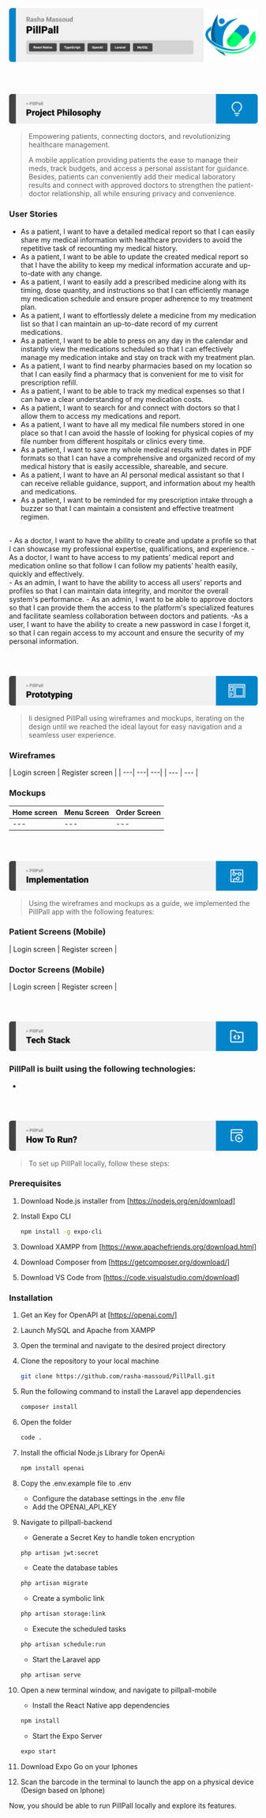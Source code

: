 <img src="./readme/title1.svg"/>

<br><br>

<!-- project philosophy -->
<img src="./readme/title2.svg"/>

> Empowering patients, connecting doctors, and revolutionizing healthcare management.
>
>A mobile application providing patients the ease to manage their meds, track budgets, and access a personal assistant for guidance. Besides, patients can conveniently add their medical laboratory results and connect with approved doctors to strengthen the patient-doctor relationship, all while ensuring privacy and convenience.

### User Stories
- As a patient, I want to have a detailed medical report so that I can easily share my medical information with healthcare providers to avoid the repetitive task of recounting my medical history.
- As a patient, I want to be able to update the created medical report so that I have the ability to keep my medical information accurate and up-to-date with any change.
- As a patient, I want to easily add a prescribed medicine along with its timing, dose quantity, and instructions so that I can efficiently manage my medication schedule and ensure proper adherence to my treatment plan.
- As a patient, I want to effortlessly delete a medicine from my medication list so that I can maintain an up-to-date record of my current medications.
- As a patient, I want to be able to press on any day in the calendar and instantly view the medications scheduled so that I can effectively manage my medication intake and stay on track with my treatment plan.
- As a patient, I want to find nearby pharmacies based on my location so that I can easily find a pharmacy that is convenient for me to visit for prescription refill.
- As a patient, I want to be able to track my medical expenses so that I can have a clear understanding of my medication costs.
- As a patient, I want to search for and connect with doctors so that I allow them to access my medications and report.
- As a patient, I want to have all my medical file numbers stored in one place so that I can avoid the hassle of looking for physical copies of my file number from different hospitals or clinics every time.
- As a patient, I want to save my whole medical results with dates in PDF formats so that I can have a comprehensive and organized record of my medical history that is easily accessible, shareable, and secure.
- As a patient, I want to have an AI personal medical assistant so that I can receive reliable guidance, support, and information about my health and medications.
- As a patient, I want to be reminded for my prescription intake through a buzzer so that I can maintain a consistent and effective treatment regimen.
<br>
- As a doctor, I want to have the ability to create and update a profile so that I can showcase my professional expertise, qualifications, and experience.
- As a doctor, I want to have access to my patients’ medical report and medication online so that follow I can follow my patients’ health easily, quickly and effectively.
<br>
- As an admin, I want to have the ability to access all users' reports and profiles so that I can maintain data integrity, and monitor the overall system's performance.
- As an admin, I want to be able to approve doctors so that I can provide them the access to the platform's specialized features and facilitate seamless collaboration between doctors and patients. 
-As a user, I want to have the ability to create a new password in case I forget it, so that I can regain access to my account and ensure the security of my personal information.

<br><br>

<!-- Prototyping -->
<img src="./readme/title3.svg"/>

> Ii designed PillPall using wireframes and mockups, iterating on the design until we reached the ideal layout for easy navigation and a seamless user experience.

### Wireframes
| Login screen  | Register screen |
| ---| ---| ---|
| --- | --- |

### Mockups
| Home screen  | Menu Screen | Order Screen |
| ---| ---| ---|
| ---| ---| ---|

<br><br>

<!-- Implementation -->
<img src="./readme/title4.svg"/>

> Using the wireframes and mockups as a guide, we implemented the PillPall app with the following features:

### Patient Screens (Mobile)
| Login screen  | Register screen | 


### Doctor Screens (Mobile)
| Login screen  | Register screen |

<br><br>

<!-- Tech stack -->
<img src="./readme/title5.svg"/>

###  PillPall is built using the following technologies:

- 

<br><br>

<!-- How to run -->
<img src="./readme/title6.svg"/>

> To set up PillPall locally, follow these steps:

### Prerequisites

1. Download Node.js installer from [https://nodejs.org/en/download]

2. Install Expo CLI 
    ```sh
    npm install -g expo-cli
    ```
    
3. Download XAMPP from [https://www.apachefriends.org/download.html]

4. Download Composer from [https://getcomposer.org/download/]

5. Download VS Code from [https://code.visualstudio.com/download]


### Installation

1. Get an Key for OpenAPI at [https://openai.com/] 

2. Launch MySQL and Apache from XAMPP

3. Open the terminal and navigate to the desired project directory

4. Clone the repository to your local machine
    ```sh
    git clone https://github.com/rasha-massoud/PillPall.git
    ```

5. Run the following command to install the Laravel app dependencies
    ```sh
    composer install
    ```

6. Open the folder
    ```sh
    code .
    ```

8. Install the official Node.js Library for OpenAi
    ```sh
    npm install openai
    ```

7. Copy the .env.example file to .env
    * Configure the database settings in the .env file
    * Add the OPENAI_API_KEY

8. Navigate to pillpall-backend 
    * Generate a Secret Key to handle token encryption
    ```sh
    php artisan jwt:secret
    ```

    * Ceate the database tables
    ```sh
    php artisan migrate
    ```

    * Create a symbolic link 
    ```sh
    php artisan storage:link
    ```

     * Execute the scheduled tasks
    ```sh
    php artisan schedule:run
    ```

    * Start the Laravel app
    ```sh
    php artisan serve
    ```

9. Open a new terminal window, and navigate to pillpall-mobile
    * Install the React Native app dependencies
    ```sh
    npm install
    ```

    * Start the Expo Server
    ```sh
    expo start
    ```
10. Download Expo Go on your Iphones

11. Scan the barcode in the terminal to launch the app on a physical device (Design based on Iphone) 

Now, you should be able to run PillPall locally and explore its features.